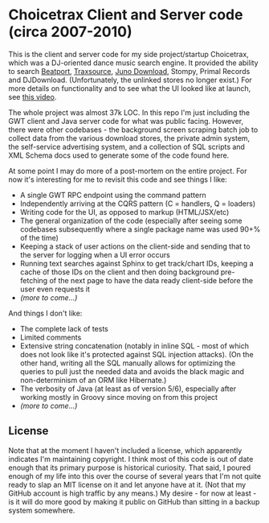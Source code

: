 # Choicetrax Client and Server code (circa 2007-2010)

This is the client and server code for my side project/startup Choicetrax, which was a DJ-oriented dance music search engine. It provided the ability to search [Beatport](http://beatport.com), [Traxsource](http://traxsource.com), [Juno Download](http://junodownload.com), Stompy, Primal Records and DJDownload. (Unfortunately, the unlinked stores no longer exist.) For more details on functionality and to see what the UI looked like at launch, see [this video](https://www.youtube.com/watch?v=rVc8BkVmHzE).

The whole project was almost 37k LOC. In this repo I'm just including the GWT client and Java server code for what was public facing. However, there were other codebases - the background screen scraping batch job to collect data from the various download stores, the private admin system, the self-service advertising system, and a collection of SQL scripts and XML Schema docs used to generate some of the code found here.

At some point I may do more of a post-mortem on the entire project. For now it's interesting for me to revisit this code and see things I like:

- A single GWT RPC endpoint using the command pattern
- Independently arriving at the CQRS pattern (C = handlers, Q = loaders)
- Writing code for the UI, as opposed to markup (HTML/JSX/etc)
- The general organization of the code (especially after seeing some codebases subsequently where a single package name was used 90+% of the time)
- Keeping a stack of user actions on the client-side and sending that to the server for logging when a UI error occurs
- Running text searches against Sphinx to get track/chart IDs, keeping a cache of those IDs on the client and then doing background pre-fetching of the next page to have the data ready client-side before the user even requests it
- *(more to come...)*

And things I don't like:

- The complete lack of tests
- Limited comments
- Extensive string concatenation (notably in inline SQL - most of which does not look like it's protected against SQL injection attacks). (On the other hand, writing all the SQL manually allows for optimizing the queries to pull just the needed data and avoids the black magic and non-determinism of an ORM like Hibernate.)
- The verbosity of Java (at least as of version 5/6), especially after working mostly in Groovy since moving on from this project
- *(more to come...)*


## License

Note that at the moment I haven't included a license, which apparently indicates I'm maintaining copyright. I think most of this code is out of date enough that its primary purpose is historical curiosity. That said, I poured enough of my life into this over the course of several years that I'm not quite ready to slap an MIT license on it and let anyone have at it. (Not that my GitHub account is high traffic by any means.) My desire - for now at least - is it will do more good by making it public on GitHub than sitting in a backup system somewhere.